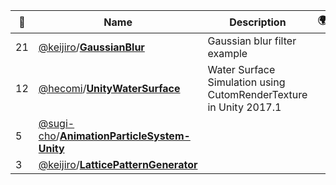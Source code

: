 |:star2: | Name | Description | 🌍|
|---|---|---|---|
|21|[@keijiro](https://github.com/keijiro)/[**GaussianBlur**](https://github.com/keijiro/GaussianBlur)|Gaussian blur filter example||
|12|[@hecomi](https://github.com/hecomi)/[**UnityWaterSurface**](https://github.com/hecomi/UnityWaterSurface)|Water Surface Simulation using CutomRenderTexture in Unity 2017.1||
|5|[@sugi-cho](https://github.com/sugi-cho)/[**AnimationParticleSystem-Unity**](https://github.com/sugi-cho/AnimationParticleSystem-Unity)|||
|3|[@keijiro](https://github.com/keijiro)/[**LatticePatternGenerator**](https://github.com/keijiro/LatticePatternGenerator)|||

